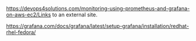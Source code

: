 https://devops4solutions.com/monitoring-using-prometheus-and-grafana-on-aws-ec2/Links to an external site.

 

https://grafana.com/docs/grafana/latest/setup-grafana/installation/redhat-rhel-fedora/
